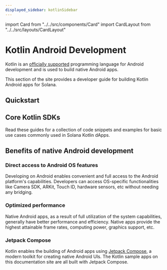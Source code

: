 ```yaml
---
displayed_sidebar: kotlinSidebar
---
```


import Card from "../../src/components/Card"
import CardLayout from "../../src/layouts/CardLayout"

# Kotlin Android Development

Kotlin is an [officially supported](https://developer.android.com/kotlin) programming language for Android development and is used to build native Android apps.

This section of the site provides a developer guide for building Kotlin Android apps for Solana.

## Quickstart

<CardLayout autoFitEnabled={true}>
    <Card
        to="/android-native/setup"
        header={{
            label: "Project Setup",
            translateId: "setup",
        }}
        body={{
            label: "Setup your Android project with the core Kotlin SDKs for Solana development.",
            translateId: "setup-body",
        }}
        iconPath="img/android_icon.svg"
    />
    <Card
        to="/android-native/quickstart"
        header={{
            label: "Jetpack Compose Starter App",
            translateId: "compose-scaffold-body",
        }}
        body={{
            label: "Clone the Jetpack Compose Scaffold app to quickly start developing.",
            translateId: "compose-scaffold",
        }}
        iconPath="img/jetpack-compose-icon.png"
    />
</CardLayout>

## Core Kotlin SDKs

Read these guides for a collection of code snippets and examples for basic use cases commonly used in Solana Kotlin dApps.

<CardLayout autoFitEnabled={true}>
    <Card
        to="/android-native/rpc-requests"
        header={{
            label: "JSON RPC Requests",
            translateId: "rpc-requests",
        }}
        body={{
            label: "Learn the rpc-core library to create and send Solana RPC Requests.",
            translateId: "rpc-requests-body",
        }}
        emoji={"🌐"}
    />
    <Card
        to="/android-native/building_transactions"
        header={{
            label: "Transaction building",
            translateId: "transaction-building",
        }}
        body={{
            label: "Use the web3-core library to construct Solana transactions and Program instructions.",
            translateId: "transaction-building-body",
        }}
        emoji={"🔧"}
    />
    <Card
        to="/android-native/using_mobile_wallet_adapter"
        header={{
            label: "Mobile Wallet Adapter",
            translateId: "mobile-wallet-adapter",
        }}
        body={{
            label: "Learn how to connect to mobile wallets and request signing services.",
            translateId: "mobile-wallet-adapter-body",
        }}
        emoji={"📱"}
    />
</CardLayout>

## Benefits of native Android development

### Direct access to Android OS features

Developing on Android enables convenient and full access to the Android platform's capabilities. Developers can access OS-specific functionalities like Camera SDK, ARKit, Touch ID, hardware sensors, etc without needing any bridging.

### Optimized performance

Native Android apps, as a result of full utilization of the system capabilities, generally have better performance and efficiency. Native apps provide the highest attainable frame rates, computing power, graphics support, etc.

### Jetpack Compose

Kotlin enables the building of Android apps using [Jetpack Compose](https://developer.android.com/jetpack/compose/why-adopt), a modern toolkit for creating native Android UIs. The Kotlin sample apps
on this documentation site are all built with Jetpack Compose.
